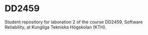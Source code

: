 # DD2459
Student repository for laboration 2 of the course DD2459, Software Reliability, at Kungliga Tekniska Högskolan (KTH). 
